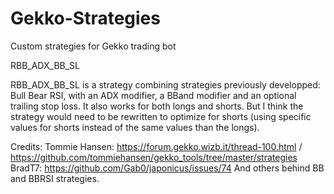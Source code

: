 # Gekko-Strategies
Custom strategies for Gekko trading bot


RBB_ADX_BB_SL

RBB_ADX_BB_SL is a strategy combining strategies previously developped: Bull Bear RSI, with an ADX modifier, a BBand modifier and an optional trailing stop loss.
It also works for both longs and shorts. But I think the strategy would need to be rewritten to optimize for shorts (using specific values for shorts instead of the same values than the longs).

Credits: 
Tommie Hansen: https://forum.gekko.wizb.it/thread-100.html / https://github.com/tommiehansen/gekko_tools/tree/master/strategies
BradT7: https://github.com/Gab0/japonicus/issues/74
And others behind BB and BBRSI strategies.
